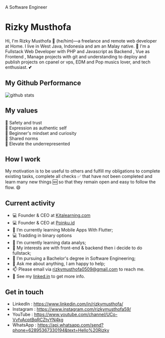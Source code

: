 A Software Engineer

# Rizky Musthofa

Hi, I'm Rizky Musthofa 👨 (he/him)—a freelance and remote web developer at Home. I live in West Java, Indonesia and am an Malay native. 🙌 I'm a Fullstack Web Developer with PHP and Javascript as Backend , Vue as Frontend , Manage projects with git and understanding to deploy and publish projects on cpanel or vps, EDM and Pop musics lover, and tech enthusiast. 💕

## My Github Performance

![github stats](https://github-readme-stats.vercel.app/api?username=rizkymusthofa0509&show_icons=true)

## My values

💖 Safety and trust<br>
🌟 Expression as authentic self<br>
🍏 Beginner's mindset and curiosity<br>
🙌 Shared norms<br>
🚀 Elevate the underrepresented

## How I work

My motivation is to be useful to others and fulfill my obligations to complete existing tasks, complete all checks ✅ 
that have not been completed and learn many new things 🆕 so that they remain open and easy to follow the flow. 😄

## Current activity

- 💻 Founder & CEO at  <a href="https://Kitalearning.com">Kitalearning.com</a>
- 💻 Founder & CEO at  <a href="https://poinku.id">Poinku.id</a>
- 📖 I’m currently learning Mobile Apps With Flutter;
- 💻 Tradding in binary options
- 📖 I’m currently learning data analys;
- 🤔 My interests are with front-end & backend then i decide to do fullstack;
- 💼 I’m pursuing a Bachelor's degree in Software Engineering;
- 💬 Ask me about anything, I am happy to help;
- 📫 Please email via rizkymusthofa0509@gmail.com to reach me.
- 📝 See my <a href="https://www.linkedin.com/in/rizkymusthofa/">linked.in</a> to get more info.

## Get in touch

- LinkedIn : https://www.linkedin.com/in/rizkymusthofa/
- Instagram : https://www.instagram.com/rizkymusthofa59/
- YouTube : https://www.youtube.com/channel/UCo-VvfvAcptBqRCZtvYN4kg
- WhatsApp : https://api.whatsapp.com/send?phone=62895367330194&text=Hello%20Rizky
